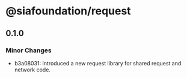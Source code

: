 # @siafoundation/request

## 0.1.0

### Minor Changes

- b3a08031: Introduced a new request library for shared request and network code.
